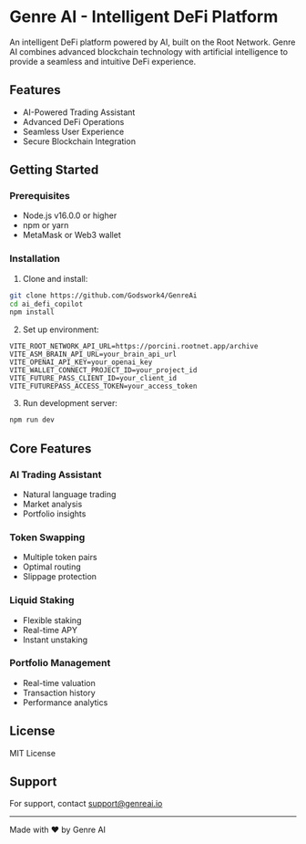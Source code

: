 # Genre AI - Intelligent DeFi Platform

An intelligent DeFi platform powered by AI, built on the Root Network. Genre AI combines advanced blockchain technology with artificial intelligence to provide a seamless and intuitive DeFi experience.

## Features

- AI-Powered Trading Assistant
- Advanced DeFi Operations
- Seamless User Experience
- Secure Blockchain Integration

## Getting Started

### Prerequisites
- Node.js v16.0.0 or higher
- npm or yarn
- MetaMask or Web3 wallet

### Installation

1. Clone and install:
```bash
git clone https://github.com/Godswork4/GenreAi
cd ai_defi_copilot
npm install
```

2. Set up environment:
```env
VITE_ROOT_NETWORK_API_URL=https://porcini.rootnet.app/archive
VITE_ASM_BRAIN_API_URL=your_brain_api_url
VITE_OPENAI_API_KEY=your_openai_key
VITE_WALLET_CONNECT_PROJECT_ID=your_project_id
VITE_FUTURE_PASS_CLIENT_ID=your_client_id
VITE_FUTUREPASS_ACCESS_TOKEN=your_access_token
```

3. Run development server:
```bash
npm run dev
```

## Core Features

### AI Trading Assistant
- Natural language trading
- Market analysis
- Portfolio insights

### Token Swapping
- Multiple token pairs
- Optimal routing
- Slippage protection

### Liquid Staking
- Flexible staking
- Real-time APY
- Instant unstaking

### Portfolio Management
- Real-time valuation
- Transaction history
- Performance analytics

## License

MIT License

## Support

For support, contact support@genreai.io

---

Made with ❤️ by Genre AI 